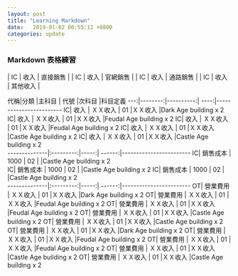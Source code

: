 ```yaml
---
layout: post
title: "Learning Markdown"
date:   2019-01-02 00:55:12 +0800
categories: update
---
```



### Markdown 表格練習

| IC | 收入 | 直接銷售 |
| IC | 收入 | 官網銷售 |
| IC | 收入 | 通路銷售 |
| IC | 收入 | 其他收入 |


代稱|分類    |主科目        | 代號 |次科目    |科目定義
---:|--------:|----------:| ----:|------------------------
IC| 收入     | ＸＸ收入   |  01  |ＸＸ收入  |Dark Age building x 2
IC| 收入     | ＸＸ收入   |  01  |ＸＸ收入  |Feudal Age building x 2
IC| 收入     | ＸＸ收入   |  01  |ＸＸ收入  |Feudal Age building x 2
IC| 收入     | ＸＸ收入   |  01  |ＸＸ收入  |Castle Age building x 2
IC| 收入     | ＸＸ收入   |  01  |ＸＸ收入  |Castle Age building x 2    
--------------|:---------:|-----:| ------:|------------------------
IC| 銷售成本  | 1000      |  02 |         |Castle Age building x 2  
IC| 銷售成本  | 1000      |  02 |         |Castle Age building x 2
IC| 銷售成本  | 1000      |  02 |         |Castle Age building x 2  
--------------|:---------:|-----:| ------:|------------------------
OT| 營業費用  | ＸＸ收入   |  01  |ＸＸ收入  |Dark Age building x 2
OT| 營業費用  | ＸＸ收入   |  01  |ＸＸ收入  |Feudal Age building x 2
OT| 營業費用  | ＸＸ收入   |  01  |ＸＸ收入  |Feudal Age building x 2
OT| 營業費用  | ＸＸ收入   |  01  |ＸＸ收入  |Castle Age building x 2
OT| 營業費用  | ＸＸ收入   |  01  |ＸＸ收入  |Castle Age building x 2  
OT| 營業費用  | ＸＸ收入   |  01  |ＸＸ收入  |Dark Age building x 2
OT| 營業費用  | ＸＸ收入   |  01  |ＸＸ收入  |Feudal Age building x 2
OT| 營業費用  | ＸＸ收入   |  01  |ＸＸ收入  |Feudal Age building x 2
OT| 營業費用  | ＸＸ收入   |  01  |ＸＸ收入  |Castle Age building x 2
OT| 營業費用  | ＸＸ收入   |  01  |ＸＸ收入  |Castle Age building x 2  


